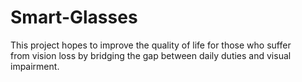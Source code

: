 # Smart-Glasses

This project hopes to improve the quality of life for those who suffer from vision loss by bridging the gap between daily duties and visual impairment.



